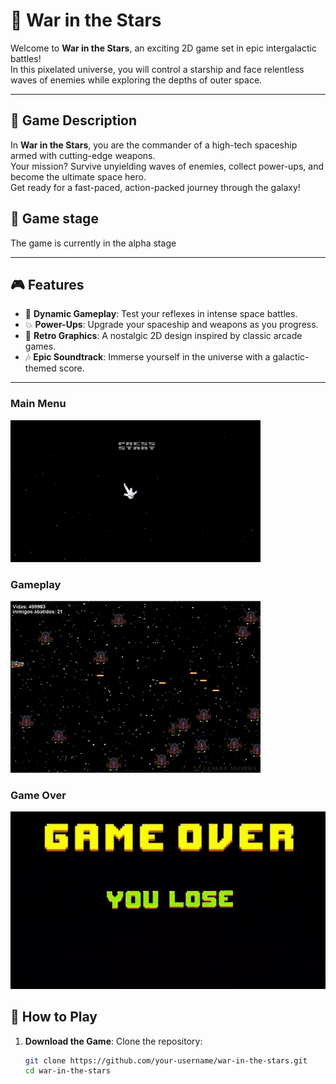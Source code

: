 # 🌌 **War in the Stars**  

Welcome to **War in the Stars**, an exciting 2D game set in epic intergalactic battles!  
In this pixelated universe, you will control a starship and face relentless waves of enemies while exploring the depths of outer space.  

---

## 📖 **Game Description**  
In **War in the Stars**, you are the commander of a high-tech spaceship armed with cutting-edge weapons.  
Your mission? Survive unyielding waves of enemies, collect power-ups, and become the ultimate space hero.  
Get ready for a fast-paced, action-packed journey through the galaxy!  


## 📖 **Game stage**
The game is currently in the alpha stage

---

## 🎮 **Features**  
- 🚀 **Dynamic Gameplay**: Test your reflexes in intense space battles.  
- 💥 **Power-Ups**: Upgrade your spaceship and weapons as you progress.  
- 🌟 **Retro Graphics**: A nostalgic 2D design inspired by classic arcade games.  
- 🎶 **Epic Soundtrack**: Immerse yourself in the universe with a galactic-themed score.  

---

### Main Menu
![Main Menu](imgs_readme/menu.png)

### Gameplay
![Gameplay](imgs_readme/game.png)

### Game Over
![Game Over](src/game/images/gameOver.gif)

## 🚀 **How to Play**  
1. **Download the Game**: Clone the repository:  
   ```bash
   git clone https://github.com/your-username/war-in-the-stars.git
   cd war-in-the-stars
